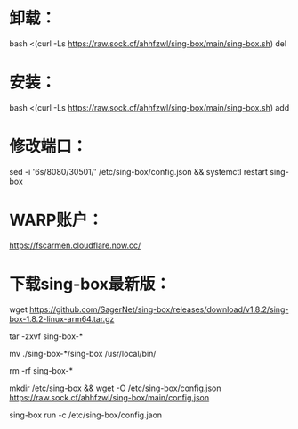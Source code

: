 # 卸载：

bash <(curl -Ls https://raw.sock.cf/ahhfzwl/sing-box/main/sing-box.sh) del


# 安装：

bash <(curl -Ls https://raw.sock.cf/ahhfzwl/sing-box/main/sing-box.sh) add


# 修改端口：

sed -i '6s/8080/30501/' /etc/sing-box/config.json && systemctl restart sing-box


# WARP账户：

https://fscarmen.cloudflare.now.cc/


# 下载sing-box最新版：

wget https://github.com/SagerNet/sing-box/releases/download/v1.8.2/sing-box-1.8.2-linux-arm64.tar.gz

tar -zxvf sing-box-*

mv ./sing-box-*/sing-box /usr/local/bin/

rm -rf sing-box-*

mkdir /etc/sing-box && wget -O /etc/sing-box/config.json https://raw.sock.cf/ahhfzwl/sing-box/main/config.json

sing-box run -c /etc/sing-box/config.jaon
